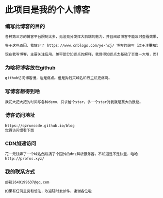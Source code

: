 # 此项目是我的个人博客

### 编写此博客的目的

```txt
各种第三方的博客平台限制太多，无法充分发挥大前端的魅力，并且阅读博客不能及时查看效果，而且大部分博客代码质量低下

鉴于这些原因，我放弃了 https://www.cnblogs.com/ye-hcj/ 博客的编写（过于注重知识点）

现在我写博客，主要关注应用，兼带部分知识点的解释，我觉得知识点太基础了百度一大堆，而好的应用太少太少
```

### 为啥将博客放在github

```txt
github访问博客慢，这是痛点。但是掏钱买域名和云主机更痛啊。
```

### 写博客想得到啥

```txt
我花大把大把的时间写各种demo，只求给个star，多一个star对我就是莫大的鼓励。
```

### 博客访问地址

```txt
https://qzruncode.github.io/blog
觉得访问慢看下面
```

### CDN加速访问

```txt
花一元钱弄了一个域名然后搞了个国外的dns解析服务器，不知道是不是快些，哈哈
http://profos.xyz/
```

### 我的联系方式

```txt
邮箱2640199637@qq.com

如果有任何意见和想法，欢迎随时发邮件，谢谢各位啦
```
